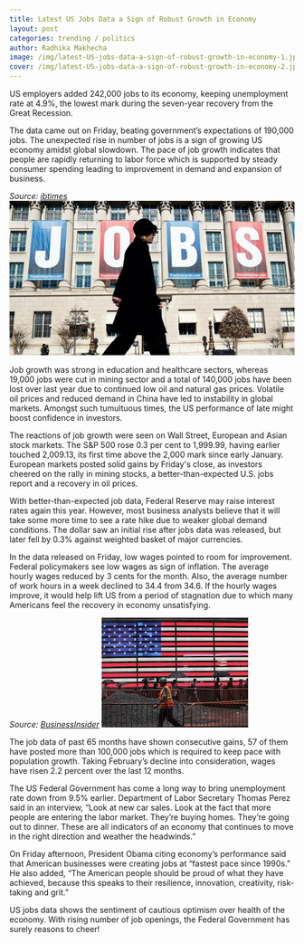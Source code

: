 ```yaml
---
title: Latest US Jobs Data a Sign of Robust Growth in Economy
layout: post
categories: trending / politics
author: Radhika Makhecha
image: /img/latest-US-jobs-data-a-sign-of-robust-growth-in-economy-1.jpg
cover: /img/latest-US-jobs-data-a-sign-of-robust-growth-in-economy-2.jpg
---
```


US employers added 242,000 jobs to its economy, keeping unemployment rate at 4.9%, the lowest mark during the seven-year recovery from the Great Recession.

The data came out on Friday, beating government’s expectations of 190,000 jobs. The unexpected rise in number of jobs is a sign of growing US economy amidst global slowdown. The pace of job growth indicates that people are rapidly returning to labor force which is supported by steady consumer spending leading to improvement in demand and expansion of business.

*Source: [ibtimes](http://www.ibtimes.com)*
![Existential - Latest US Jobs Data a Sign of Robust Growth in Economy](/img/latest-US-jobs-data-a-sign-of-robust-growth-in-economy-3.jpg)

Job growth was strong in education and healthcare sectors, whereas 19,000 jobs were cut in mining sector and a total of 140,000 jobs have been lost over last year due to continued low oil and natural gas prices. Volatile oil prices and reduced demand in China have led to instability in global markets. Amongst such tumultuous times, the US performance of late might boost confidence in investors.

The reactions of job growth were seen on Wall Street, European and Asian stock markets. The S&P 500 rose 0.3 per cent to 1,999.99, having earlier touched 2,009.13, its first time above the 2,000 mark since early January. European markets posted solid gains by Friday's close, as investors cheered on the rally in mining stocks, a better-than-expected U.S. jobs report and a recovery in oil prices.

With better-than-expected job data, Federal Reserve may raise interest rates again this year. However, most business analysts believe that it will take some more time to see a rate hike due to weaker global demand conditions. The dollar saw an initial rise after jobs data was released, but later fell by 0.3% against weighted basket of major currencies.

In the data released on Friday, low wages pointed to room for improvement. Federal policymakers see low wages as sign of inflation. The average hourly wages reduced by 3 cents for the month. Also, the average number of work hours in a week declined to 34.4 from 34.6. If the hourly wages improve, it would help lift US from a period of stagnation due to which many Americans feel the recovery in economy unsatisfying.

*Source: [BusinessInsider](http://www.businessinsider.com)*
![Existential - Latest US Jobs Data a Sign of Robust Growth in Economy](/img/latest-US-jobs-data-a-sign-of-robust-growth-in-economy.jpg)

The job data of past 65 months have shown consecutive gains, 57 of them have posted more than 100,000 jobs which is required to keep pace with population growth. Taking February’s decline into consideration, wages have risen 2.2 percent over the last 12 months.

The US Federal Government has come a long way to bring unemployment rate down from 9.5% earlier. Department of Labor Secretary Thomas Perez said in an interview, “Look at new car sales. Look at the fact that more people are entering the labor market. They’re buying homes. They’re going out to dinner. These are all indicators of an economy that continues to move in the right direction and weather the headwinds.”

On Friday afternoon, President Obama citing economy’s performance said that American businesses were creating jobs at “fastest pace since 1990s.” He also added, “The American people should be proud of what they have achieved, because this speaks to their resilience, innovation, creativity, risk-taking and grit.”

US jobs data shows the sentiment of cautious optimism over health of the economy. With rising number of job openings, the Federal Government has surely reasons to cheer!

